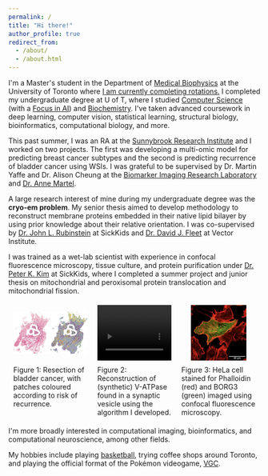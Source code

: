 ```yaml
---
permalink: /
title: "Hi there!"
author_profile: true
redirect_from: 
  - /about/
  - /about.html
---
```


I'm a Master's student in the Department of [Medical Biophysics](https://medbio.utoronto.ca) at the University of Toronto where <u>I am currently completing rotations.</u> I completed my undergraduate degree at U of T, where I studied [Computer Science](https://web.cs.toronto.edu) (with a [Focus in AI](https://artsci.calendar.utoronto.ca/program/asfoc1689b)) and [Biochemistry](https://biochemistry.utoronto.ca). I've taken advanced coursework in deep learning, computer vision, statistical learning, structural biology, bioinformatics, computational biology, and more.

This past summer, I was an RA at the [Sunnybrook Research Institute](https://research.sunnybrook.ca/) and I worked on two projects. The first was developing a multi-omic model for predicting breast cancer subtypes and the second is predicting recurrence of bladder cancer using WSIs. I was grateful to be supervised by Dr. Martin Yaffe and Dr. Alison Cheung at the [Biomarker Imaging Research Laboratory](https://research.sunnybrook.ca/facilities-and-research-groups/biomarker-imaging-research-laboratory/) and [Dr. Anne Martel](https://research.sunnybrook.ca/researchers/anne-martel/).

A large research interest of mine during my undergraduate degree was the **cryo-em problem**. My senior thesis aimed to develop methodology to reconstruct membrane proteins embedded in their native lipid bilayer by using prior knowledge about their relative orientation. I was co-supervised by [Dr. John L. Rubinstein](https://www.rubinsteinlab.org) at SickKids and [Dr. David J. Fleet](https://www.cs.toronto.edu/~fleet/) at Vector Institute.

I was trained as a wet-lab scientist with experience in confocal fluorescence microscopy, tissue culture, and protein purification under [Dr. Peter K. Kim](https://biochemistry.utoronto.ca/faculty/peter-kim) at SickKids, where I completed a summer project and junior thesis on mitochondrial and peroxisomal protein translocation and mitochondrial fission.

<div style="display: flex; justify-content: space-between; margin: 20px 0; align-items: stretch;">
  <figure style="flex: 1; margin: 0 10px; display: flex; flex-direction: column;">
    <div style="width: 100%; aspect-ratio: 4/3; overflow: hidden; display: flex; align-items: center; justify-content: center;">
      <img src="../images/bladder_risk.png" width="100%" alt="" style="object-fit: contain; height: 100%;">
    </div>
    <figcaption style="color: var(--text-color); margin-top: 10px;">Figure 1: Resection of bladder cancer, with patches coloured according to risk of recurrence.</figcaption>
  </figure>

  <figure style="flex: 1; margin: 0 10px; display: flex; flex-direction: column;">
    <div style="width: 100%; aspect-ratio: 4/3; overflow: hidden; display: flex; align-items: center; justify-content: center;">
      <video width="100%" height="100%" autoplay loop muted playsinline style="object-fit: contain;">
        <source src="/files/cryoMEM_VATPase.mp4" type="video/mp4">
        Your browser does not support the video tag.
      </video>
    </div>
    <figcaption style="color: var(--text-color); margin-top: 10px;">Figure 2: Reconstruction of (synthetic) V-ATPase found in a synaptic vesicle using the algorithm I developed.</figcaption>
  </figure>
  
  <figure style="flex: 1; margin: 0 10px; display: flex; flex-direction: column;">
    <div style="width: 100%; aspect-ratio: 4/3; overflow: hidden; display: flex; align-items: center; justify-content: center;">
      <img src="../images/kim_lab.png" width="100%" alt="HeLa cell stained for Phalloidin (red) and BORG3 (green)" style="object-fit: contain; height: 100%;">
    </div>
    <figcaption style="color: var(--text-color); margin-top: 10px;">Figure 3: HeLa cell stained for Phalloidin (red) and BORG3 (green) imaged using confocal fluorescence microscopy.</figcaption>
  </figure>
</div>

I'm more broadly interested in computational imaging, bioinformatics, and computational neuroscience, among other fields.

My hobbies include playing [basketball](https://www.gerdbizi.com/basketball), trying coffee shops around Toronto, and playing the official format of the Pokémon videogame, [VGC](https://play.pokemonshowdown.com).